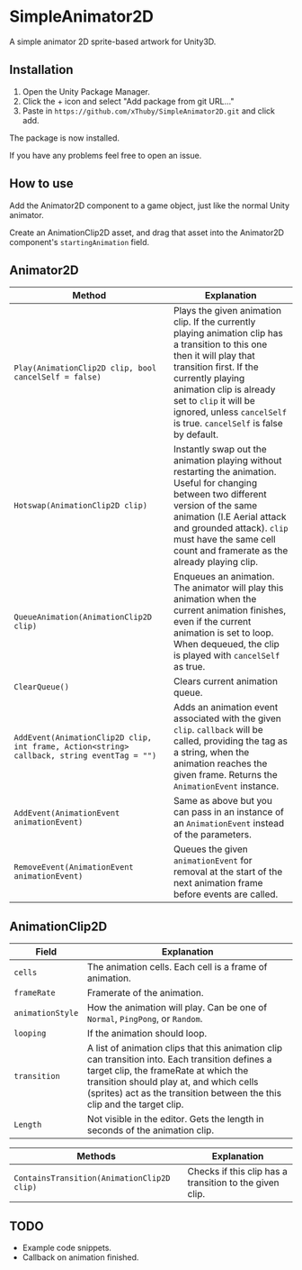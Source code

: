 # SimpleAnimator2D
A simple animator 2D sprite-based artwork for Unity3D.

## Installation
1. Open the Unity Package Manager.
2. Click the + icon and select "Add package from git URL..."
3. Paste in `https://github.com/xThuby/SimpleAnimator2D.git` and click add.

The package is now installed.

If you have any problems feel free to open an issue.

## How to use
Add the Animator2D component to a game object, just like the normal Unity animator.

Create an AnimationClip2D asset, and drag that asset into the Animator2D component's `startingAnimation` field.

## Animator2D

|Method|Explanation|
|------|-----------|
|`Play(AnimationClip2D clip, bool cancelSelf = false)`|Plays the given animation clip. If the currently playing animation clip has a transition to this one then it will play that transition first. If the currently playing animation clip is already set to `clip` it will be ignored, unless `cancelSelf` is true. `cancelSelf` is false by default.|
|`Hotswap(AnimationClip2D clip)`|Instantly swap out the animation playing without restarting the animation. Useful for changing between two different version of the same animation (I.E Aerial attack and grounded attack). `clip` must have the same cell count and framerate as the already playing clip.|
|`QueueAnimation(AnimationClip2D clip)`|Enqueues an animation. The animator will play this animation when the current animation finishes, even if the current animation is set to loop. When dequeued, the clip is played with `cancelSelf` as true.|
|`ClearQueue()`|Clears current animation queue.|
|`AddEvent(AnimationClip2D clip, int frame, Action<string> callback, string eventTag = "")`|Adds an animation event associated with the given `clip`. `callback` will be called, providing the tag as a string, when the animation reaches the given frame. Returns the `AnimationEvent` instance.|
|`AddEvent(AnimationEvent animationEvent)`|Same as above but you can pass in an instance of an `AnimationEvent` instead of the parameters.|
|`RemoveEvent(AnimationEvent animationEvent)`|Queues the given `animationEvent` for removal at the start of the next animation frame before events are called.|

## AnimationClip2D

|Field|Explanation|
|------|-----------|
|`cells`|The animation cells. Each cell is a frame of animation.|
|`frameRate`|Framerate of the animation.|
|`animationStyle`|How the animation will play. Can be one of `Normal`, `PingPong`, or `Random`.|
|`looping`|If the animation should loop.|
|`transition`|A list of animation clips that this animation clip can transition into. Each transition defines a target clip, the frameRate at which the transition should play at, and which cells (sprites) act as the transition between the this clip and the target clip.|
|`Length`|Not visible in the editor. Gets the length in seconds of the animation clip.|

|Methods|Explanation|
|------|-----------|
|`ContainsTransition(AnimationClip2D clip)`|Checks if this clip has a transition to the given clip.|

## TODO
* Example code snippets.
* Callback on animation finished.
